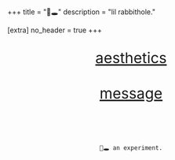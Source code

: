 +++
title = "🐇🕳️"
description = "lil rabbithole."

[extra]
no_header = true
+++

<div style="text-align: center; margin-top: 30px; font-size: 30px;">
    <a href="/aesthetics">aesthetics</a>
    <br><br>
    <a href="/message">message</a>
    <br><br><br>
    <pre style="font-size: 12px;">🐇🕳️ an experiment.</pre>    
</div>